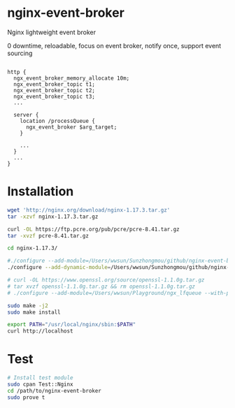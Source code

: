 # nginx-event-broker
Nginx lightweight event broker

0 downtime, reloadable, focus on event broker, notify once, support event sourcing 

```nginx

http {
  ngx_event_broker_memory_allocate 10m;
  ngx_event_broker_topic t1;
  ngx_event_broker_topic t2;
  ngx_event_broker_topic t3;
  ...

  server {
    location /processQueue {
      ngx_event_broker $arg_target;
    }
    
    ...
  }
  ...
}

```

Installation
============

```bash
wget 'http://nginx.org/download/nginx-1.17.3.tar.gz'
tar -xzvf nginx-1.17.3.tar.gz

curl -OL https://ftp.pcre.org/pub/pcre/pcre-8.41.tar.gz
tar -xvzf pcre-8.41.tar.gz

cd nginx-1.17.3/

#./configure --add-module=/Users/wwsun/Sunzhongmou/github/nginx-event-broker --with-pcre=../pcre-8.41
./configure --add-dynamic-module=/Users/wwsun/Sunzhongmou/github/nginx-event-broker --with-pcre=../pcre-8.41

# curl -OL https://www.openssl.org/source/openssl-1.1.0g.tar.gz
# tar xvzf openssl-1.1.0g.tar.gz && rm openssl-1.1.0g.tar.gz 
# ./configure --add-module=/Users/wwsun/Playground/ngx_lfqueue --with-pcre=./pcre-8.41/ --with-http_ssl_module --with-openssl=/usr/local/src/openssl-1.1.0g

sudo make -j2
sudo make install

export PATH="/usr/local/nginx/sbin:$PATH" 
curl http://localhost

```

Test
====

```bash
# Install test module
sudo cpan Test::Nginx
cd /path/to/nginx-event-broker
sudo prove t
```